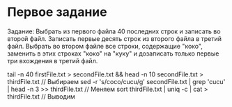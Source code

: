 # Первое задание

Задание: Выбрать из первого файла 40 последних строк и записать во второй файл. Записать первые десять строк из второго файла в третий файл. Выбрать во втором файле все строки, содержащие "коко", заменить в этих строках "коко" на "куку" и дозаписать только первые три вхождения в третий файл.

tail -n 40 firstFile.txt > secondFile.txt && head -n 10 secondFile.txt > thirdFile.txt // Выбираем
sed -r 's/coco/cucu/g' secondFile.txt | grep 'cucu' | head -n 3 >> thirdFile.txt // Меняем
sort thirdFile.txt | uniq -c | cat > thirdFile.txt // Выводим
